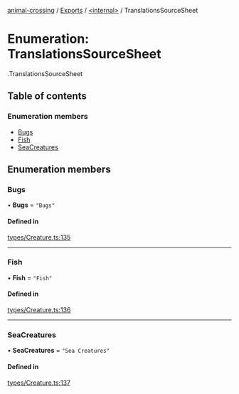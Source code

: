 [animal-crossing](../README.md) / [Exports](../modules.md) / [<internal\>](../modules/internal_.md) / TranslationsSourceSheet

# Enumeration: TranslationsSourceSheet

[<internal>](../modules/internal_.md).TranslationsSourceSheet

## Table of contents

### Enumeration members

- [Bugs](internal_.TranslationsSourceSheet.md#bugs)
- [Fish](internal_.TranslationsSourceSheet.md#fish)
- [SeaCreatures](internal_.TranslationsSourceSheet.md#seacreatures)

## Enumeration members

### Bugs

• **Bugs** = `"Bugs"`

#### Defined in

[types/Creature.ts:135](https://github.com/Norviah/animal-crossing/blob/3810f6b/module/types/Creature.ts#L135)

___

### Fish

• **Fish** = `"Fish"`

#### Defined in

[types/Creature.ts:136](https://github.com/Norviah/animal-crossing/blob/3810f6b/module/types/Creature.ts#L136)

___

### SeaCreatures

• **SeaCreatures** = `"Sea Creatures"`

#### Defined in

[types/Creature.ts:137](https://github.com/Norviah/animal-crossing/blob/3810f6b/module/types/Creature.ts#L137)
